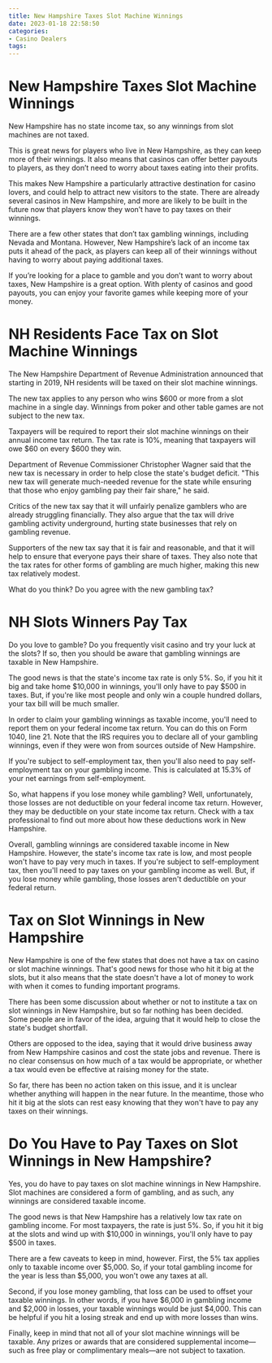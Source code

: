 ```yaml
---
title: New Hampshire Taxes Slot Machine Winnings
date: 2023-01-18 22:58:50
categories:
- Casino Dealers
tags:
---
```



#  New Hampshire Taxes Slot Machine Winnings

New Hampshire has no state income tax, so any winnings from slot machines are not taxed.

This is great news for players who live in New Hampshire, as they can keep more of their winnings. It also means that casinos can offer better payouts to players, as they don’t need to worry about taxes eating into their profits.

This makes New Hampshire a particularly attractive destination for casino lovers, and could help to attract new visitors to the state. There are already several casinos in New Hampshire, and more are likely to be built in the future now that players know they won’t have to pay taxes on their winnings.

There are a few other states that don’t tax gambling winnings, including Nevada and Montana. However, New Hampshire’s lack of an income tax puts it ahead of the pack, as players can keep all of their winnings without having to worry about paying additional taxes.

If you’re looking for a place to gamble and you don’t want to worry about taxes, New Hampshire is a great option. With plenty of casinos and good payouts, you can enjoy your favorite games while keeping more of your money.

#  NH Residents Face Tax on Slot Machine Winnings

The New Hampshire Department of Revenue Administration announced that starting in 2019, NH residents will be taxed on their slot machine winnings.

The new tax applies to any person who wins $600 or more from a slot machine in a single day. Winnings from poker and other table games are not subject to the new tax.

Taxpayers will be required to report their slot machine winnings on their annual income tax return. The tax rate is 10%, meaning that taxpayers will owe $60 on every $600 they win.

Department of Revenue Commissioner Christopher Wagner said that the new tax is necessary in order to help close the state's budget deficit. "This new tax will generate much-needed revenue for the state while ensuring that those who enjoy gambling pay their fair share," he said.

Critics of the new tax say that it will unfairly penalize gamblers who are already struggling financially. They also argue that the tax will drive gambling activity underground, hurting state businesses that rely on gambling revenue.

 Supporters of the new tax say that it is fair and reasonable, and that it will help to ensure that everyone pays their share of taxes. They also note that the tax rates for other forms of gambling are much higher, making this new tax relatively modest.

What do you think? Do you agree with the new gambling tax?

#  NH Slots Winners Pay Tax

Do you love to gamble? Do you frequently visit casino and try your luck at the slots? If so, then you should be aware that gambling winnings are taxable in New Hampshire.

The good news is that the state's income tax rate is only 5%. So, if you hit it big and take home $10,000 in winnings, you'll only have to pay $500 in taxes. But, if you're like most people and only win a couple hundred dollars, your tax bill will be much smaller.

In order to claim your gambling winnings as taxable income, you'll need to report them on your federal income tax return. You can do this on Form 1040, line 21. Note that the IRS requires you to declare all of your gambling winnings, even if they were won from sources outside of New Hampshire.

If you're subject to self-employment tax, then you'll also need to pay self-employment tax on your gambling income. This is calculated at 15.3% of your net earnings from self-employment.

So, what happens if you lose money while gambling? Well, unfortunately, those losses are not deductible on your federal income tax return. However, they may be deductible on your state income tax return. Check with a tax professional to find out more about how these deductions work in New Hampshire.

Overall, gambling winnings are considered taxable income in New Hampshire. However, the state's income tax rate is low, and most people won't have to pay very much in taxes. If you're subject to self-employment tax, then you'll need to pay taxes on your gambling income as well. But, if you lose money while gambling, those losses aren't deductible on your federal return.

#  Tax on Slot Winnings in New Hampshire

New Hampshire is one of the few states that does not have a tax on casino or slot machine winnings. That's good news for those who hit it big at the slots, but it also means that the state doesn't have a lot of money to work with when it comes to funding important programs.

There has been some discussion about whether or not to institute a tax on slot winnings in New Hampshire, but so far nothing has been decided. Some people are in favor of the idea, arguing that it would help to close the state's budget shortfall.

Others are opposed to the idea, saying that it would drive business away from New Hampshire casinos and cost the state jobs and revenue. There is no clear consensus on how much of a tax would be appropriate, or whether a tax would even be effective at raising money for the state.

So far, there has been no action taken on this issue, and it is unclear whether anything will happen in the near future. In the meantime, those who hit it big at the slots can rest easy knowing that they won't have to pay any taxes on their winnings.

#  Do You Have to Pay Taxes on Slot Winnings in New Hampshire?

Yes, you do have to pay taxes on slot machine winnings in New Hampshire. Slot machines are considered a form of gambling, and as such, any winnings are considered taxable income.

The good news is that New Hampshire has a relatively low tax rate on gambling income. For most taxpayers, the rate is just 5%. So, if you hit it big at the slots and wind up with $10,000 in winnings, you'll only have to pay $500 in taxes.

There are a few caveats to keep in mind, however. First, the 5% tax applies only to taxable income over $5,000. So, if your total gambling income for the year is less than $5,000, you won't owe any taxes at all.

Second, if you lose money gambling, that loss can be used to offset your taxable winnings. In other words, if you have $6,000 in gambling income and $2,000 in losses, your taxable winnings would be just $4,000. This can be helpful if you hit a losing streak and end up with more losses than wins.

Finally, keep in mind that not all of your slot machine winnings will be taxable. Any prizes or awards that are considered supplemental income—such as free play or complimentary meals—are not subject to taxation.